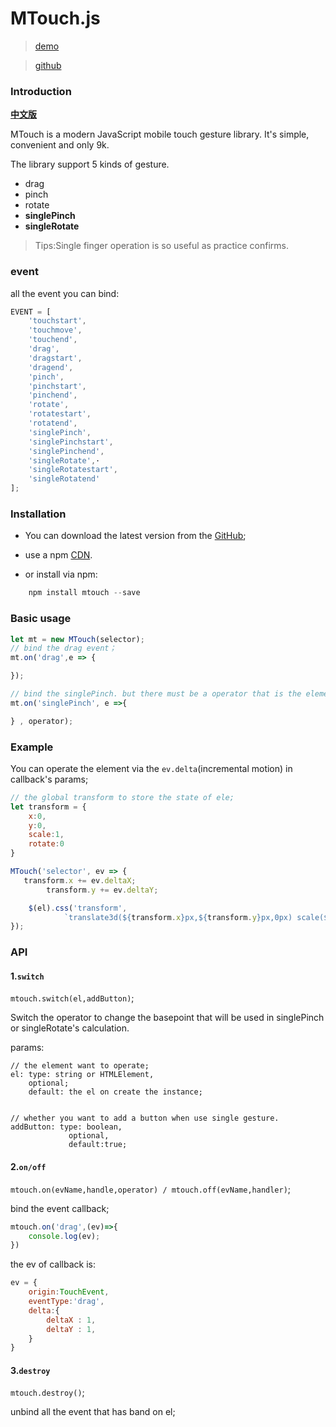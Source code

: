 # MTouch.js

> [demo](http://f2er.meitu.com/gxd/mtouch/example/index.html)

> [github](https://github.com/xd-tayde/mtouch)

### Introduction

**[中文版](./README_ZH.md)**

MTouch is a modern JavaScript mobile touch gesture library. It's simple, convenient and only 9k. 

The library support 5 kinds of gesture.

- drag
- pinch
- rotate
- **singlePinch**
- **singleRotate**

> Tips:Single finger operation is so useful as practice confirms. 

### event

all the event you can bind:

```js
EVENT = [
    'touchstart',
    'touchmove',
    'touchend',
    'drag',
    'dragstart',
    'dragend',
    'pinch',
    'pinchstart',
    'pinchend',
    'rotate',
    'rotatestart',
    'rotatend',
    'singlePinch',
    'singlePinchstart',
    'singlePinchend',
    'singleRotate',·
    'singleRotatestart',
    'singleRotatend'
];
```

### Installation

- You can download the latest version from the [GitHub](https://github.com/xd-tayde/mtouch/blob/master/dist/mtouch.min.js);

- use a npm [CDN](https://unpkg.com/mtouch@3.0.4/dist/mtouch.min.js).

- or install via npm:

```js
	npm install mtouch --save
```

### Basic usage

```js
let mt = new MTouch(selector);
// bind the drag event；
mt.on('drag',e => {

});

// bind the singlePinch. but there must be a operator that is the element which you want to operate;
mt.on('singlePinch', e =>{

} , operator);

```

### Example

You can operate the element via the `ev.delta`(incremental motion) in callback's params;

```js
// the global transform to store the state of ele;
let transform = {
    x:0,
    y:0,
    scale:1,
    rotate:0
}

MTouch('selector', ev => {
   transform.x += ev.deltaX;
        transform.y += ev.deltaY;

    $(el).css('transform',
            `translate3d(${transform.x}px,${transform.y}px,0px) scale(${transform.scale}) rotate(${transform.rotate}deg)`);
});

```

### API

#### 1.`switch`

`mtouch.switch(el,addButton)`;

Switch the operator to change the basepoint that will be used in singlePinch or singleRotate's calculation.

params:

	// the element want to operate;
	el: type: string or HTMLElement, 
		optional;
		default: the el on create the instance;
		
		
	// whether you want to add a button when use single gesture.
	addButton: type: boolean, 
				 optional, 
				 default:true;
				 
#### 2.`on/off`

`mtouch.on(evName,handle,operator) / mtouch.off(evName,handler)`;

bind the event callback;

```js
mtouch.on('drag',(ev)=>{
    console.log(ev);
})
```

the ev of callback is:

```js
ev = {
	origin:TouchEvent,
	eventType:'drag',
	delta:{
		deltaX : 1,
		deltaY : 1,
	}
}

```

#### 3.`destroy`

`mtouch.destroy()`;

unbind all the event that has band on el;
				
